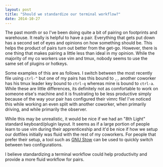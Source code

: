 ```yaml
---
layout: post
title: "Should we standardize our terminal workflow?"
date: 2014-10-27
---
```


The past month or so I've been doing quite a bit of pairing on footprints and warehouse. It really is helpful to have a pair. Everything that gets put down has a second set of eyes and opinions on how something should be. This helps the product of pairs turn out better from the get-go. However, there is one thing that makes pairing a little less than ideal in my opinion. While the majority of my co workers use vim and tmux, nobody seems to use the same set of plugins or hotkeys. 

Some examples of this are as follows. I switch between the most recently file using `ctrl-^` but one of my pairs has this bound to `,,` another coworker has his tmux leader key bound to `ctrl-q` whereas mine is bound to `ctrl-a`. While these are little differences, its definitely not as comfortable to work on someone else's machine and it is frustrating to be less productive simply because of the way your pair has configured their vimrc file! I've noticed this while working an even split with another coworker, when primarily driving, and while primarily the observer. 

While this may be unrealistic, it would be nice if we had an "8th Light" standard keyboard/plugin layout. It seems as if a large portion of people learn to use vim during their apprenticeship and it'd be nice if how we setup our dotfiles initially was fluid with the rest of my coworkers. For people that prefer their setup, a tool such as [GNU Stow](http://brandon.invergo.net/news/2012-05-26-using-gnu-stow-to-manage-your-dotfiles.html) can be used to quickly switch between two configurations. 

I believe standardizing a terminal workflow could help productivity and provide a more fluid workflow for pairs. 